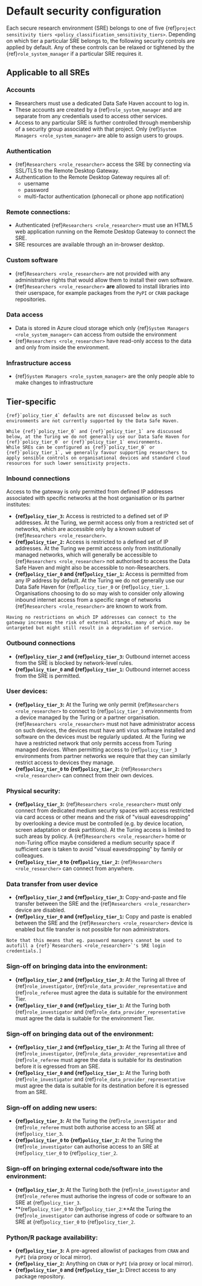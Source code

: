 # Default security configuration

Each secure research environment (SRE) belongs to one of five {ref}`project sensitivity tiers <policy_classification_sensitivity_tiers>`.
Depending on which tier a particular SRE belongs to, the following security controls are applied by default.
Any of these controls can be relaxed or tightened by the {ref}`role_system_manager` if a particular SRE requires it.

## Applicable to all SREs

### Accounts

- Researchers must use a dedicated Data Safe Haven account to log in.
- These accounts are created by a {ref}`role_system_manager` and are separate from any credentials used to access other services.
- Access to any particular SRE is further controlled through membership of a security group associated with that project.
  Only {ref}`System Managers <role_system_manager>` are able to assign users to groups.

### Authentication

- {ref}`Researchers <role_researcher>` access the SRE by connecting via SSL/TLS to the Remote Desktop Gateway.
- Authentication to the Remote Desktop Gateway requires all of:
  - username
  - password
  - multi-factor authentication (phonecall or phone app notification)

### Remote connections:

- Authenticated {ref}`Researchers <role_researcher>` must use an HTML5 web application running on the Remote Desktop Gateway to connect the SRE.
- SRE resources are available through an in-browser desktop.

### Custom software

- {ref}`Researchers <role_researcher>` are not provided with any administrative rights that would allow them to install their own software.
- {ref}`Researchers <role_researcher>` **are** allowed to install libraries into their userspace, for example packages from the `PyPI` or `CRAN` package repositories.

### Data access

- Data is stored in Azure cloud storage which only {ref}`System Managers <role_system_manager>` can access from outside the environment
- {ref}`Researchers <role_researcher>` have read-only access to the data and only from inside the environment.

### Infrastructure access

- {ref}`System Managers <role_system_manager>` are the only people able to make changes to infrastructure

## Tier-specific

```{caution}
{ref}`policy_tier_4` defaults are not discussed below as such environments are not currently supported by the Data Safe Haven.
```

```{important}
While {ref}`policy_tier_0` and {ref}`policy_tier_1` are discussed below, at the Turing we do not generally use our Data Safe Haven for {ref}`policy_tier_0` or {ref}`policy_tier_1` environments.
While SREs can be configured as {ref}`policy_tier_0` or {ref}`policy_tier_1`, we generally favour supporting researchers to apply sensible controls on organisational devices and standard cloud resources for such lower sensitivity projects.
```

### Inbound connections

Access to the gateway is only permitted from defined IP addresses associated with specific networks at the host organisation or its partner institutes:

- **{ref}`policy_tier_3`:** Access is restricted to a defined set of IP addresses. At the Turing, we permit access only from a restricted set of networks, which are accessible only by a known subset of {ref}`Researchers <role_researcher>`.
- **{ref}`policy_tier_2`:** Access is restricted to a defined set of IP addresses. At the Turing we permit access only from institutionally managed networks, which will generally be accessible to {ref}`Researchers <role_researcher>` not authorised to access the Data Safe Haven and might also be accessible to non-Researchers.
- **{ref}`policy_tier_0` and {ref}`policy_tier_1`:** Access is permitted from any IP address by default. At the Turing we do not generally use our Data Safe Haven for {ref}`policy_tier_0` or {ref}`policy_tier_1`. Organisations choosing to do so may wish to consider only allowing inbound internet access from a specific range of networks {ref}`Researchers <role_researcher>` are known to work from.

```{caution}
Having no restrictions on which IP addresses can connect to the gateway increases the risk of external attacks, many of which may be untargeted but might still result in a degradation of service.
```

### Outbound connections

- **{ref}`policy_tier_2` and {ref}`policy_tier_3`:** Outbound internet access from the SRE is blocked by network-level rules.
- **{ref}`policy_tier_0` and {ref}`policy_tier_1`:** Outbound internet access from the SRE is permitted.

### User devices:

- **{ref}`policy_tier_3`:** At the Turing we only permit {ref}`Researchers <role_researcher>` to connect to {ref}`policy_tier_3` environments from a device managed by the Turing or a partner organisation. {ref}`Researchers <role_researcher>` must not have administrator access on such devices, the devices must have anti virus software installed and software on the devices must be regularly updated. At the Turing we have a restricted network that only permits access from Turing managed devices. When permitting access to {ref}`policy_tier_3` environments from partner networks we require that they can similarly restrict access to devices they manage.
- **{ref}`policy_tier_0` to {ref}`policy_tier_2`:** {ref}`Researchers <role_researcher>` can connect from their own devices.

### Physical security:

- **{ref}`policy_tier_3`:** {ref}`Researchers <role_researcher>` must only connect from dedicated medium security spaces with access restricted via card access or other means and the risk of "visual eavesdropping" by overlooking a device must be controlled (e.g. by device location, screen adaptation or desk partitions). At the Turing access is limited to such areas by policy. A {ref}`Researchers <role_researcher>` home or non-Turing office maybe considered a medium security space if sufficient care is taken to avoid "visual eavesdropping" by family or colleagues.
- **{ref}`policy_tier_0` to {ref}`policy_tier_2`:** {ref}`Researchers <role_researcher>` can connect from anywhere.

### Data transfer from user device

- **{ref}`policy_tier_2` and {ref}`policy_tier_3`:** Copy-and-paste and file transfer between the SRE and the {ref}`Researchers <role_researcher>` device are disabled.
- **{ref}`policy_tier_0` and {ref}`policy_tier_1`:** Copy and paste is enabled between the SRE and the {ref}`Researchers <role_researcher>` device is enabled but file transfer is not possible for non administrators.

```{note}
Note that this means that eg. password managers cannot be used to autofill a {ref}`Researchers <role_researcher>`'s SRE login credentials.]
```

### Sign-off on bringing data into the environment:

- **{ref}`policy_tier_2` and {ref}`policy_tier_3`:** At the Turing all three of {ref}`role_investigator`, {ref}`role_data_provider_representative` and {ref}`role_referee` must agree the data is suitable for the environment Tier.
- **{ref}`policy_tier_0` and {ref}`policy_tier_1`:** At the Turing both {ref}`role_investigator` and {ref}`role_data_provider_representative` must agree the data is suitable for the environment Tier.

### Sign-off on bringing data out of the environment:

- **{ref}`policy_tier_2` and {ref}`policy_tier_3`:** At the Turing all three of {ref}`role_investigator`, {ref}`role_data_provider_representative` and {ref}`role_referee` must agree the data is suitable for its destination before it is egressed from an SRE.
- **{ref}`policy_tier_0` and {ref}`policy_tier_1`:** At the Turing both {ref}`role_investigator` and {ref}`role_data_provider_representative` must agree the data is suitable for its destination before it is egressed from an SRE.

### Sign-off on adding new users:

- **{ref}`policy_tier_3`:** At the Turing the {ref}`role_investigator` and {ref}`role_referee` must both authorise access to an SRE at {ref}`policy_tier_3`.
- **{ref}`policy_tier_0` to {ref}`policy_tier_2`:** At the Turing the {ref}`role_investigator` can authorise access to an SRE at {ref}`policy_tier_0` to {ref}`policy_tier_2`.

### Sign-off on bringing external code/software into the environment:

- **{ref}`policy_tier_3`:** At the Turing both the {ref}`role_investigator` and {ref}`role_referee` must authorise the ingress of code or software to an SRE at {ref}`policy_tier_3`.
- **{ref}`policy_tier_0` to {ref}`policy_tier_2`:**At the Turing the {ref}`role_investigator` can authorise ingress of code or software to an SRE at {ref}`policy_tier_0` to {ref}`policy_tier_2`.

### Python/R package availability:

- **{ref}`policy_tier_3`:** A pre-agreed allowlist of packages from `CRAN` and `PyPI` (via proxy or local mirror).
- **{ref}`policy_tier_2`:** Anything on `CRAN` or `PyPI` (via proxy or local mirror).
- **{ref}`policy_tier_0` and {ref}`policy_tier_1`:** Direct access to any package repository.
